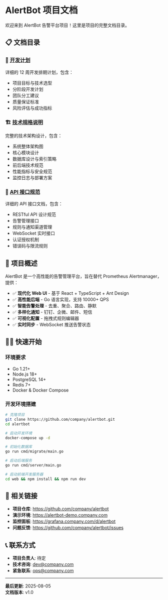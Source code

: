 # AlertBot 项目文档

欢迎来到 AlertBot 告警平台项目！这里是项目的完整文档目录。

## 📋 文档目录

### 🚀 [开发计划](./development-plan.md)
详细的 12 周开发排期计划，包含：
- 项目目标与技术选型
- 分阶段开发计划
- 团队分工建议
- 质量保证标准
- 风险评估与成功指标

### 🏗️ [技术规格说明](./technical-specification.md) 
完整的技术架构设计，包含：
- 系统整体架构图
- 核心模块设计
- 数据库设计与索引策略
- 前后端技术规范
- 性能指标与安全规范
- 监控日志与部署方案

### 📡 [API 接口规范](./api-specification.md)
详细的 API 接口文档，包含：
- RESTful API 设计规范
- 告警管理接口
- 规则与通知渠道管理
- WebSocket 实时接口
- 认证授权机制
- 错误码与限流规则

## 🎯 项目概述

AlertBot 是一个高性能的告警管理平台，旨在替代 Prometheus Alertmanager，提供：

- ✅ **现代化 Web UI** - 基于 React + TypeScript + Ant Design
- ✅ **高性能后端** - Go 语言实现，支持 10000+ QPS
- ✅ **智能告警处理** - 去重、聚合、路由、静默
- ✅ **多样化通知** - 钉钉、企微、邮件、短信
- ✅ **可视化配置** - 拖拽式规则编辑器
- ✅ **实时同步** - WebSocket 推送告警状态

## 🏃‍♂️ 快速开始

### 环境要求
- Go 1.21+
- Node.js 18+
- PostgreSQL 14+
- Redis 7+
- Docker & Docker Compose

### 开发环境搭建
```bash
# 克隆项目
git clone https://github.com/company/alertbot.git
cd alertbot

# 启动开发环境
docker-compose up -d

# 初始化数据库
go run cmd/migrate/main.go

# 启动后端服务
go run cmd/server/main.go

# 启动前端开发服务器
cd web && npm install && npm run dev
```

## 🔗 相关链接

- **项目仓库**: https://github.com/company/alertbot
- **演示环境**: https://alertbot-demo.company.com
- **监控面板**: https://grafana.company.com/d/alertbot
- **问题反馈**: https://github.com/company/alertbot/issues

## 📞 联系方式

- **项目负责人**: 待定
- **技术咨询**: dev@company.com
- **紧急联系**: ops@company.com

---

**最后更新**: 2025-08-05  
**文档版本**: v1.0